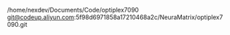 

/home/nexdev/Documents/Code/optiplex7090
git@codeup.aliyun.com:5f98d6971858a17210468a2c/NeuraMatrix/optiplex7090.git